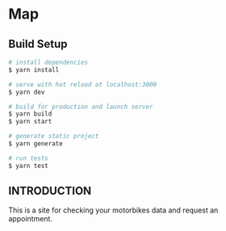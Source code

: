 # Map

## Build Setup

```bash
# install dependencies
$ yarn install

# serve with hot reload at localhost:3000
$ yarn dev

# build for production and launch server
$ yarn build
$ yarn start

# generate static project
$ yarn generate

# run tests
$ yarn test
```


## INTRODUCTION
This is a site for checking your motorbikes data and request an appointment.



